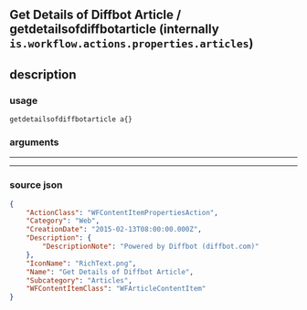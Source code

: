 
## Get Details of Diffbot Article / getdetailsofdiffbotarticle (internally `is.workflow.actions.properties.articles`)


## description

### usage
```
getdetailsofdiffbotarticle a{}
```

### arguments

---



---

### source json

```json
{
	"ActionClass": "WFContentItemPropertiesAction",
	"Category": "Web",
	"CreationDate": "2015-02-13T08:00:00.000Z",
	"Description": {
		"DescriptionNote": "Powered by Diffbot (diffbot.com)"
	},
	"IconName": "RichText.png",
	"Name": "Get Details of Diffbot Article",
	"Subcategory": "Articles",
	"WFContentItemClass": "WFArticleContentItem"
}
```
